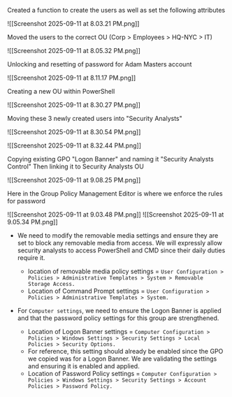 
Created a function to create the users as well as set the following attributes

![[Screenshot 2025-09-11 at 8.03.21 PM.png]]

Moved the users to the correct OU (Corp > Employees > HQ-NYC > IT)

![[Screenshot 2025-09-11 at 8.05.32 PM.png]]

Unlocking and resetting of password for Adam Masters account

![[Screenshot 2025-09-11 at 8.11.17 PM.png]]

Creating a new OU within PowerShell

![[Screenshot 2025-09-11 at 8.30.27 PM.png]]

Moving these 3 newly created users into "Security Analysts"

![[Screenshot 2025-09-11 at 8.30.54 PM.png]]

![[Screenshot 2025-09-11 at 8.32.44 PM.png]]

Copying existing GPO "Logon Banner" and naming it "Security Analysts Control"
Then linking it to Security Analysts OU

![[Screenshot 2025-09-11 at 9.08.25 PM.png]]

Here in the Group Policy Management Editor is where we enforce the rules for password


![[Screenshot 2025-09-11 at 9.03.48 PM.png]]
![[Screenshot 2025-09-11 at 9.05.34 PM.png]]
- We need to modify the removable media settings and ensure they are set to block any removable media from access. We will expressly allow security analysts to access PowerShell and CMD since their daily duties require it.
    
    - location of removable media policy settings = `User Configuration > Policies > Administrative Templates > System > Removable Storage Access.`
    - Location of Command Prompt settings = `User Configuration > Policies > Administrative Templates > System.`

- For `Computer settings`, we need to ensure the Logon Banner is applied and that the password policy settings for this group are strengthened.
    
    - Location of Logon Banner settings = `Computer Configuration > Policies > Windows Settings > Security Settings > Local Policies > Security Options.`
    - For reference, this setting should already be enabled since the GPO we copied was for a Logon Banner. We are validating the settings and ensuring it is enabled and applied.
    - Location of Password Policy settings = `Computer Configuration > Policies > Windows Settings > Security Settings > Account Policies > Password Policy.`


